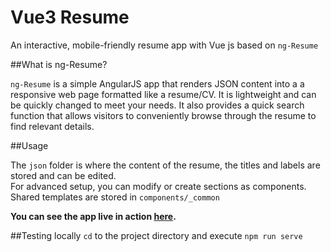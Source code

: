 # Vue3 Resume

An interactive, mobile-friendly resume app with Vue js based on `ng-Resume`
  

##What is ng-Resume?

`ng-Resume` is a simple AngularJS app that renders JSON content into a a responsive web page formatted like a resume/CV. It is lightweight and can be quickly changed to meet your needs. It also provides a quick search function that allows visitors to conveniently browse through the resume to find relevant details.  
  

##Usage

The `json` folder is where the content of the resume, the titles and labels are stored and can be edited.  
For advanced setup, you can modify or create sections as components. 
Shared templates are stored in `components/_common`  

**You can see the app live in action [here](http://giulp.github.io).**  
  

##Testing locally
`cd` to the project directory and execute 
`npm run serve`
